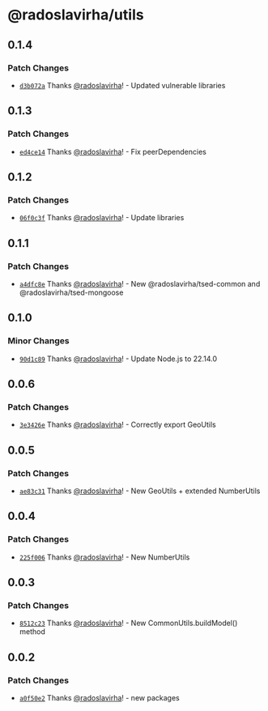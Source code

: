 # @radoslavirha/utils

## 0.1.4

### Patch Changes

- [`d3b072a`](https://github.com/radoslavirha/toolkit-hub/commit/d3b072a1268d066a0563acc279e7e68a238019bc) Thanks [@radoslavirha](https://github.com/radoslavirha)! - Updated vulnerable libraries

## 0.1.3

### Patch Changes

- [`ed4ce14`](https://github.com/radoslavirha/toolkit-hub/commit/ed4ce147d2a1241d587c9380726240cc3c93e4af) Thanks [@radoslavirha](https://github.com/radoslavirha)! - Fix peerDependencies

## 0.1.2

### Patch Changes

- [`06f0c3f`](https://github.com/radoslavirha/toolkit-hub/commit/06f0c3f56904fc7846865aeb849f269a350cc038) Thanks [@radoslavirha](https://github.com/radoslavirha)! - Update libraries

## 0.1.1

### Patch Changes

- [`a4dfc8e`](https://github.com/radoslavirha/toolkit-hub/commit/a4dfc8e4be98cbfe92d5c686cdd3fe250a9c806b) Thanks [@radoslavirha](https://github.com/radoslavirha)! - New @radoslavirha/tsed-common and @radoslavirha/tsed-mongoose

## 0.1.0

### Minor Changes

- [`90d1c89`](https://github.com/radoslavirha/toolkit-hub/commit/90d1c891af365e4b60d6ef6c50b0b96ba1296206) Thanks [@radoslavirha](https://github.com/radoslavirha)! - Update Node.js to 22.14.0

## 0.0.6

### Patch Changes

- [`3e3426e`](https://github.com/radoslavirha/toolkit-hub/commit/3e3426e9c1e24ce7c7434d3012b4f61ebd2a8562) Thanks [@radoslavirha](https://github.com/radoslavirha)! - Correctly export GeoUtils

## 0.0.5

### Patch Changes

- [`ae83c31`](https://github.com/radoslavirha/toolkit-hub/commit/ae83c315d49ea65e121841bc0a7e6b2bf3481c9c) Thanks [@radoslavirha](https://github.com/radoslavirha)! - New GeoUtils + extended NumberUtils

## 0.0.4

### Patch Changes

- [`225f006`](https://github.com/radoslavirha/toolkit-hub/commit/225f00601852ac6e4fedfef036ed12665352f0c2) Thanks [@radoslavirha](https://github.com/radoslavirha)! - New NumberUtils

## 0.0.3

### Patch Changes

- [`8512c23`](https://github.com/radoslavirha/toolkit-hub/commit/8512c23b8ac5a9aae902a7ab9e0bd2421fa8998d) Thanks [@radoslavirha](https://github.com/radoslavirha)! - New CommonUtils.buildModel() method

## 0.0.2

### Patch Changes

- [`a0f50e2`](https://github.com/radoslavirha/toolkit-hub/commit/a0f50e2a6505aabda26153b5e2f11d623fbb5952) Thanks [@radoslavirha](https://github.com/radoslavirha)! - new packages
